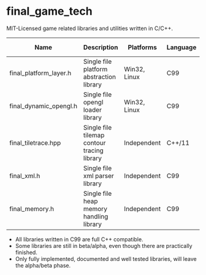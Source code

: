 # final_game_tech
MIT-Licensed game related libraries and utilities written in C/C++.

| Name                     | Description                                 | Platforms    | Language | Latest Version | State       |
|--------------------------|---------------------------------------------|--------------|----------|----------------|-------------|
| final_platform_layer.h   | Single file platform abstraction library    | Win32, Linux | C99      | 0.9.4.0 beta   | In progress |
| final_dynamic_opengl.h   | Single file opengl loader library           | Win32, Linux | C99      | 0.3.5.0 beta   | Finished    |
| final_tiletrace.hpp      | Single file tilemap contour tracing library | Independent  | C++/11   | 1.02           | Finished    |
| final_xml.h              | Single file xml parser library              | Independent  | C99      | 0.1 alpha      | Finished    |
| final_memory.h           | Single file heap memory handling library    | Independent  | C99      | 0.2 alpha      | Finished    |

* All libraries written in C99 are full C++ compatible.
* Some libraries are still in beta/alpha, even though there are practically finished.
* Only fully implemented, documented and well tested libraries, will leave the alpha/beta phase.